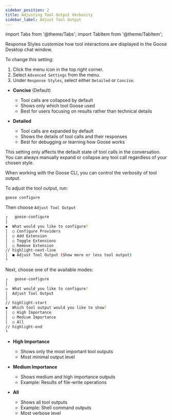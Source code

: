 ```yaml
---
sidebar_position: 2
title: Adjusting Tool Output Verbosity
sidebar_label: Adjust Tool Output
---
```

import Tabs from '@theme/Tabs';
import TabItem from '@theme/TabItem';

<Tabs groupId="interface">
  <TabItem value="ui" label="Goose Desktop" default>
Response Styles customize how tool interactions are displayed in the Goose Desktop chat window. 

To change this setting:
1. Click the menu icon in the top right corner.
2. Select `Advanced Settings` from the menu.
3. Under `Response Styles`, select either `Detailed` or `Concise`.

- **Concise** (Default)
    - Tool calls are collapsed by default
    - Shows only which tool Goose used
    - Best for users focusing on results rather than technical details

- **Detailed**
    - Tool calls are expanded by default
    - Shows the details of tool calls and their responses
    - Best for debugging or learning how Goose works

This setting only affects the default state of tool calls in the conversation. You can always manually expand or collapse any tool call regardless of your chosen style.

</TabItem>
  <TabItem value="cli" label="Goose CLI">
When working with the Goose CLI, you can control the verbosity of tool output.

To adjust the tool output, run:

```sh
goose configure
```

Then choose `Adjust Tool Output`

```sh
┌   goose-configure 
│
◆  What would you like to configure?
│  ○ Configure Providers 
│  ○ Add Extension 
│  ○ Toggle Extensions 
│  ○ Remove Extension
// highlight-next-line
│  ● Adjust Tool Output (Show more or less tool output)
└  
```

Next, choose one of the available modes:

```sh
┌   goose-configure 
│
◇  What would you like to configure?
│  Adjust Tool Output 
│
// highlight-start
◆  Which tool output would you like to show?
│  ○ High Importance 
│  ○ Medium Importance 
│  ○ All 
// highlight-end
└  
```

- **High Importance**
    - Shows only the most important tool outputs
    - Most minimal output level

- **Medium Importance**
    - Shows medium and high importance outputs
    - Example: Results of file-write operations

- **All**
    - Shows all tool outputs
    - Example: Shell command outputs
    - Most verbose level
 </TabItem>
</Tabs>